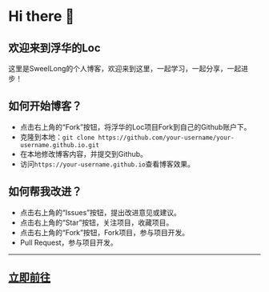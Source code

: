 # Hi there 👋
## 欢迎来到浮华的Loc

这里是SweelLong的个人博客，欢迎来到这里，一起学习，一起分享，一起进步！

## 如何开始博客？

- 点击右上角的“Fork”按钮，将浮华的Loc项目Fork到自己的Github账户下。
- 克隆到本地：`git clone https://github.com/your-username/your-username.github.io.git`
- 在本地修改博客内容，并提交到Github。
- 访问`https://your-username.github.io`查看博客效果。

## 如何帮我改进？

- 点击右上角的“Issues”按钮，提出改进意见或建议。
- 点击右上角的“Star”按钮，关注项目，收藏项目。
- 点击右上角的“Fork”按钮，Fork项目，参与项目开发。
- Pull Request，参与项目开发。

---
## [立即前往](https://sweellong.github.io)